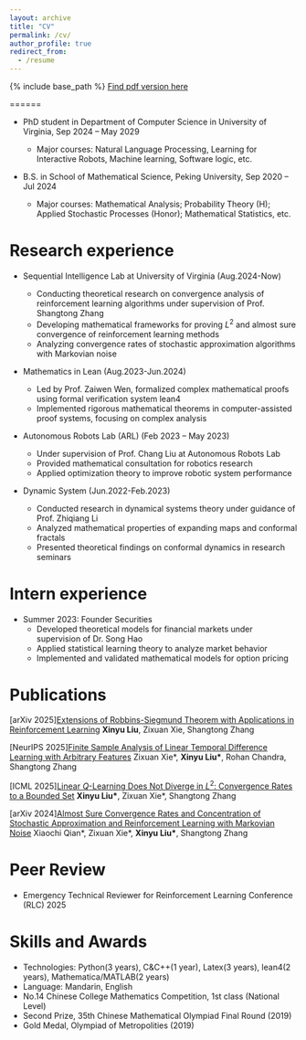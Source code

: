 ```yaml
---
layout: archive
title: "CV"
permalink: /cv/
author_profile: true
redirect_from:
  - /resume
---
```



{% include base_path %}
[Find pdf version here](https://github.com/user-attachments/files/22630341/CV-9.pdf)

======
* PhD student in Department of Computer Science in University of Virginia, Sep 2024 – May 2029
  * Major courses: Natural Language Processing, Learning for Interactive Robots, Machine learning, Software logic, etc.

* B.S. in School of Mathematical Science, Peking University, Sep 2020 – Jul 2024
  * Major courses: Mathematical Analysis; Probability Theory (H); Applied Stochastic Processes (Honor); Mathematical Statistics, etc.


Research experience
======
* Sequential Intelligence Lab at University of Virginia (Aug.2024-Now)
  * Conducting theoretical research on convergence analysis of reinforcement learning algorithms under supervision of Prof. Shangtong Zhang
  * Developing mathematical frameworks for proving $L^2$ and almost sure convergence of reinforcement learning methods
  * Analyzing convergence rates of stochastic approximation algorithms with Markovian noise
  
* Mathematics in Lean (Aug.2023-Jun.2024)
  * Led by Prof. Zaiwen Wen, formalized complex mathematical proofs using formal verification system lean4
  * Implemented rigorous mathematical theorems in computer-assisted proof systems, focusing on complex analysis
 
* Autonomous Robots Lab (ARL) (Feb 2023 – May 2023)
  * Under supervision of Prof. Chang Liu at Autonomous Robots Lab
  * Provided mathematical consultation for robotics research
  * Applied optimization theory to improve robotic system performance
 
* Dynamic System (Jun.2022-Feb.2023)
  * Conducted research in dynamical systems theory under guidance of Prof. Zhiqiang Li
  * Analyzed mathematical properties of expanding maps and conformal fractals
  * Presented theoretical findings on conformal dynamics in research seminars

Intern experience
======
* Summer 2023: Founder Securities
  * Developed theoretical models for financial markets under supervision of Dr. Song Hao
  * Applied statistical learning theory to analyze market behavior
  * Implemented and validated mathematical models for option pricing
 
Publications
======

[arXiv 2025][Extensions of Robbins-Siegmund Theorem with Applications in Reinforcement Learning](https://arxiv.org/abs/2509.26442)
**Xinyu Liu**, Zixuan Xie, Shangtong Zhang

[NeurIPS 2025][Finite Sample Analysis of Linear Temporal Difference Learning with Arbitrary Features](https://arxiv.org/abs/2505.21391)
Zixuan Xie\*, **Xinyu Liu\***, Rohan Chandra, Shangtong Zhang

[ICML 2025][Linear $Q$-Learning Does Not Diverge in $L^2$: Convergence Rates to a Bounded Set](https://arxiv.org/abs/2501.19254v4)
**Xinyu Liu\***, Zixuan Xie\*, Shangtong Zhang

[arXiv 2024][Almost Sure Convergence Rates and Concentration of Stochastic Approximation and Reinforcement Learning with Markovian Noise](https://arxiv.org/abs/2411.13711)
Xiaochi Qian\*, Zixuan Xie\*, **Xinyu Liu\***, Shangtong Zhang


Peer Review
======
* Emergency Technical Reviewer for Reinforcement Learning Conference (RLC) 2025

Skills and Awards
======
* Technologies: Python(3 years), C&C++(1 year), Latex(3 years), lean4(2 years), Mathematica/MATLAB(2 years)
* Language: Mandarin, English
* No.14 Chinese College Mathematics Competition, 1st class (National Level)
* Second Prize, 35th Chinese Mathematical Olympiad Final Round (2019)
* Gold Medal, Olympiad of Metropolities (2019)

<!-- Publications
======
  <ul>{% for post in site.publications reversed %}
    {% include archive-single-cv.html %}
  {% endfor %}</ul> -->
  
